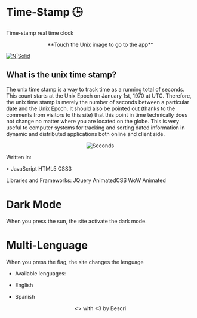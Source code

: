 # Time-Stamp 🕒
Time-stamp real time clock

<p align="center">
 **Touch the Unix image to go to the app**
</p>

[![N|Solid](https://logodix.com/logo/1102577.png)](https://escribano.tech/time-stamp/)


## What is the unix time stamp?

The unix time stamp is a way to track time as a running total of seconds. This count starts at the Unix Epoch on January 1st, 1970 at UTC. Therefore, the unix time stamp is merely the number of seconds between a particular date and the Unix Epoch. It should also be pointed out (thanks to the comments from visitors to this site) that this point in time technically does not change no matter where you are located on the globe. This is very useful to computer systems for tracking and sorting dated information in dynamic and distributed applications both online and client side.


<p align="center">
 <img src="https://i.ibb.co/fdLL88C/Screenshot-from-2021-05-26-12-37-23.png" alt="Seconds"/>
</p>


Written in:

• JavaScript HTML5 CSS3 

Libraries and Frameworks: JQuery AnimatedCSS WoW Animated

# Dark Mode

When you press the sun, the site activate the dark mode.

# Multi-Lenguage

When you press the flag, the site changes the lenguage 

- Available lenguages:

- English
- Spanish



<p align="center">
 <a><> with <3 by Bescri</a>
</p>
